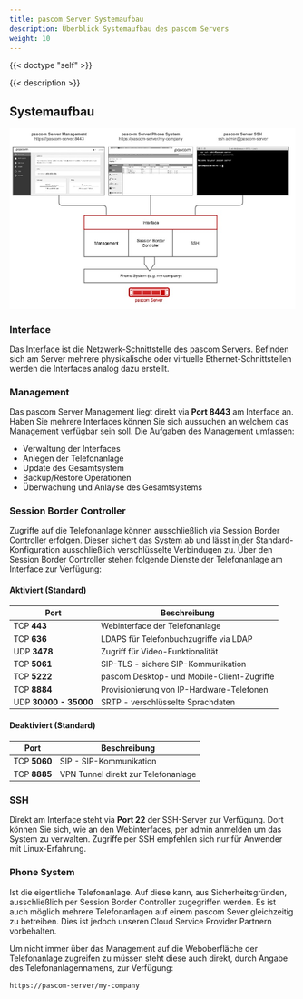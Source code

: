```yaml
---
title: pascom Server Systemaufbau
description: Überblick Systemaufbau des pascom Servers
weight: 10
---
```


{{< doctype "self" >}}
 
{{< description >}}
 
## Systemaufbau

![pascom Server Zugriff](server-access.png)

### Interface

Das Interface ist die Netzwerk-Schnittstelle des pascom Servers. Befinden sich am Server mehrere physikalische oder virtuelle Ethernet-Schnittstellen werden die Interfaces analog dazu erstellt.

### Management

Das pascom Server Management liegt direkt via **Port 8443** am Interface an. Haben Sie mehrere Interfaces können Sie sich aussuchen an welchem das Management verfügbar sein soll. Die Aufgaben des Management umfassen:

* Verwaltung der Interfaces
* Anlegen der Telefonanlage
* Update des Gesamtsystem 
* Backup/Restore Operationen
* Überwachung und Anlayse des Gesamtsystems

### Session Border Controller

Zugriffe auf die Telefonanlage können ausschließlich via Session Border Controller erfolgen. Dieser sichert das System ab und lässt in der Standard-Konfiguration ausschließlich verschlüsselte Verbindugen zu. Über den Session Border Controller stehen folgende Dienste der Telefonanlage am Interface zur Verfügung:

#### Aktiviert (Standard)
| Port | Beschreibung |
| ---- | ------------ |
| TCP **443** | Webinterface der Telefonanlage |
| TCP **636** | LDAPS für Telefonbuchzugriffe via LDAP |
| UDP **3478** | Zugriff für Video-Funktionalität |
| TCP **5061** | SIP-TLS - sichere SIP-Kommunikation |
| TCP **5222** | pascom Desktop- und Mobile-Client-Zugriffe |
| TCP **8884**  | Provisionierung von IP-Hardware-Telefonen |
| UDP **30000 - 35000** | SRTP - verschlüsselte Sprachdaten |

#### Deaktiviert (Standard)
| Port | Beschreibung |
| ---- | ------------ |
| TCP **5060** | SIP - SIP-Kommunikation |
| TCP **8885**  | VPN Tunnel direkt zur Telefonanlage |

### SSH

Direkt am Interface steht via **Port 22** der SSH-Server zur Verfügung. Dort können Sie sich, wie an den Webinterfaces, per admin anmelden um das System zu verwalten. Zugriffe per SSH empfehlen sich nur für Anwender mit Linux-Erfahrung. 

### Phone System

Ist die eigentliche Telefonanlage. Auf diese kann, aus Sicherheitsgründen, ausschließlich per Session Border Controller zugegriffen werden. Es ist auch möglich mehrere Telefonanlagen auf einem pascom Sever gleichzeitig zu betreiben. Dies ist jedoch unseren Cloud Service Provider Partnern vorbehalten.

Um nicht immer über das Management auf die Weboberfläche der Telefonanlage zugreifen zu müssen steht diese auch direkt, durch Angabe des Telefonanlagennamens, zur Verfügung:

```
https://pascom-server/my-company
```


